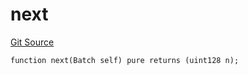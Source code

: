 # next
[Git Source](https://github.com/lidofinance/community-staking-module/blob/3a4f57c9cf742468b087015f451ef8dce648f719/src/lib/QueueLib.sol)


```solidity
function next(Batch self) pure returns (uint128 n);
```


